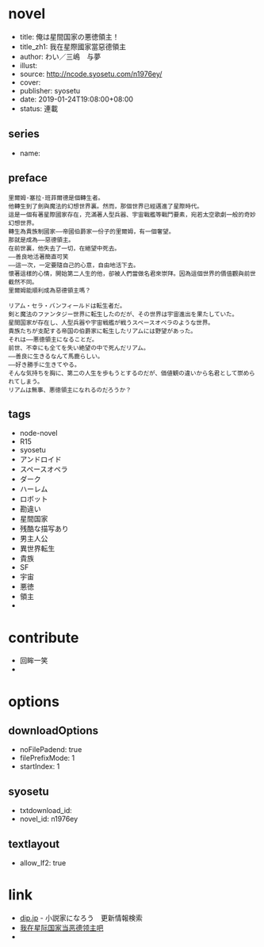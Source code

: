 # novel

- title: 俺は星間国家の悪徳領主！
- title_zh1: 我在星際國家當惡德領主
- author: わい／三嶋　与夢
- illust:
- source: http://ncode.syosetu.com/n1976ey/
- cover:
- publisher: syosetu
- date: 2019-01-24T19:08:00+08:00
- status: 連載

## series

- name:

## preface


```
里爾姆·塞拉·班菲爾德是個轉生者。  
他轉生到了劍與魔法的幻想世界裏。然而，那個世界已經邁進了星際時代。  
這是一個有著星際國家存在，充滿著人型兵器、宇宙戰艦等戰鬥要素，宛若太空歌劇一般的奇妙幻想世界。  
轉生為貴族制國家――帝國伯爵家一份子的里爾姆，有一個奢望。  
那就是成為――惡德領主。  
在前世裏，他失去了一切，在絕望中死去。  
――善良地活著簡直可笑  
――這一次，一定要隨自己的心意，自由地活下去。  
懷著這樣的心情，開始第二人生的他，卻被人們當做名君來崇拜。因為這個世界的價值觀與前世截然不同。  
里爾姆能順利成為惡德領主嗎？

リアム・セラ・バンフィールドは転生者だ。
剣と魔法のファンタジー世界に転生したのだが、その世界は宇宙進出を果たしていた。
星間国家が存在し、人型兵器や宇宙戦艦が戦うスペースオペラのような世界。
貴族たちが支配する帝国の伯爵家に転生したリアムには野望があった。
それは――悪徳領主になることだ。
前世、不幸にも全てを失い絶望の中で死んだリアム。
――善良に生きるなんて馬鹿らしい。
――好き勝手に生きてやる。
そんな気持ちを胸に、第二の人生を歩もうとするのだが、価値観の違いから名君として崇められてしまう。
リアムは無事、悪徳領主になれるのだろうか？
```

## tags

- node-novel
- R15
- syosetu
- アンドロイド
- スペースオペラ
- ダーク
- ハーレム
- ロボット
- 勘違い
- 星間国家
- 残酷な描写あり
- 男主人公
- 異世界転生
- 貴族
- SF
- 宇宙
- 悪徳
- 領主
- 

# contribute

- 回眸一笑
- 

# options

## downloadOptions

- noFilePadend: true
- filePrefixMode: 1
- startIndex: 1

## syosetu

- txtdownload_id:
- novel_id: n1976ey

## textlayout

- allow_lf2: true

# link

- [dip.jp](https://narou.nar.jp/search.php?text=n1976ey&novel=all&genre=all&new_genre=all&length=0&down=0&up=100) - 小説家になろう　更新情報検索
- [我在星际国家当恶德领主吧](https://tieba.baidu.com/f?kw=%E6%88%91%E5%9C%A8%E6%98%9F%E9%99%85%E5%9B%BD%E5%AE%B6%E5%BD%93%E6%81%B6%E5%BE%B7%E9%A2%86%E4%B8%BB&ie=utf-8 "我在星际国家当恶德领主")
- 
